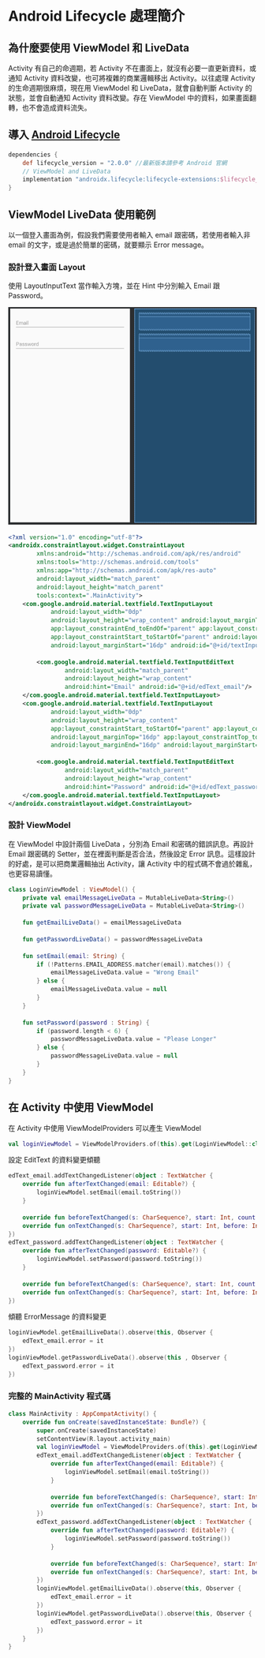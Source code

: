 # Android Lifecycle 處理簡介

## 為什麼要使用 ViewModel 和 LiveData

Activity 有自己的命週期，若 Activity 不在畫面上，就沒有必要一直更新資料，或通知 Activity 資料改變，也可將複雜的商業邏輯移出 Activity。以往處理 Activity 的生命週期很麻煩，現在用 ViewModel 和 LiveData，就會自動判斷 Activity 的狀態，並會自動通知 Activity 資料改變。存在 ViewModel 中的資料，如果畫面翻轉，也不會造成資料流失。

## 導入 [Android Lifecycle](https://developer.android.com/jetpack/androidx/releases/lifecycle)

```gradle
dependencies {
    def lifecycle_version = "2.0.0" //最新版本請參考 Android 官網
    // ViewModel and LiveData
    implementation "androidx.lifecycle:lifecycle-extensions:$lifecycle_version"
}
```

## ViewModel LiveData 使用範例

以一個登入畫面為例，假設我們需要使用者輸入 email 跟密碼，若使用者輸入非 email 的文字，或是過於簡單的密碼，就要顯示 Error message。

### 設計登入畫面 Layout

使用 LayoutInputText 當作輸入方塊，並在 Hint 中分別輸入 Email 跟 Password。

![](android-lifecycle-1.png)

```xml
<?xml version="1.0" encoding="utf-8"?>
<androidx.constraintlayout.widget.ConstraintLayout
        xmlns:android="http://schemas.android.com/apk/res/android"
        xmlns:tools="http://schemas.android.com/tools"
        xmlns:app="http://schemas.android.com/apk/res-auto"
        android:layout_width="match_parent"
        android:layout_height="match_parent"
        tools:context=".MainActivity">
    <com.google.android.material.textfield.TextInputLayout
            android:layout_width="0dp"
            android:layout_height="wrap_content" android:layout_marginTop="16dp"
            app:layout_constraintEnd_toEndOf="parent" app:layout_constraintTop_toTopOf="parent"
            app:layout_constraintStart_toStartOf="parent" android:layout_marginEnd="16dp"
            android:layout_marginStart="16dp" android:id="@+id/textInputLayout">

        <com.google.android.material.textfield.TextInputEditText
                android:layout_width="match_parent"
                android:layout_height="wrap_content"
                android:hint="Email" android:id="@+id/edText_email"/>
    </com.google.android.material.textfield.TextInputLayout>
    <com.google.android.material.textfield.TextInputLayout
            android:layout_width="0dp"
            android:layout_height="wrap_content"
            app:layout_constraintStart_toStartOf="parent" app:layout_constraintEnd_toEndOf="parent"
            android:layout_marginTop="16dp" app:layout_constraintTop_toBottomOf="@+id/textInputLayout"
            android:layout_marginEnd="16dp" android:layout_marginStart="16dp">

        <com.google.android.material.textfield.TextInputEditText
                android:layout_width="match_parent"
                android:layout_height="wrap_content"
                android:hint="Password" android:id="@+id/edText_password" android:inputType="textWebPassword"/>
    </com.google.android.material.textfield.TextInputLayout>
</androidx.constraintlayout.widget.ConstraintLayout>
```

### 設計 ViewModel

在 ViewModel 中設計兩個 LiveData ，分別為 Email 和密碼的錯誤訊息。再設計 Email 跟密碼的 Setter，並在裡面判斷是否合法，然後設定 Error 訊息。這樣設計的好處，是可以把商業邏輯抽出 Activity，讓 Activity 中的程式碼不會過於雜亂，也更容易讀懂。

```kotlin
class LoginViewModel : ViewModel() {
    private val emailMessageLiveData = MutableLiveData<String>()
    private val passwordMessageLiveData = MutableLiveData<String>()

    fun getEmailLiveData() = emailMessageLiveData

    fun getPasswordLiveData() = passwordMessageLiveData

    fun setEmail(email: String) {
        if (!Patterns.EMAIL_ADDRESS.matcher(email).matches()) {
            emailMessageLiveData.value = "Wrong Email"
        } else {
            emailMessageLiveData.value = null
        }
    }

    fun setPassword(password : String) {
        if (password.length < 6) {
            passwordMessageLiveData.value = "Please Longer"
        } else {
            passwordMessageLiveData.value = null
        }
    }
}
```

## 在 Activity 中使用 ViewModel

在 Activity 中使用 ViewModelProviders 可以產生 ViewModel

```kotlin
val loginViewModel = ViewModelProviders.of(this).get(LoginViewModel::class.java)
```

設定 EditText 的資料變更傾聽

```kotlin
edText_email.addTextChangedListener(object : TextWatcher {
    override fun afterTextChanged(email: Editable?) {
        loginViewModel.setEmail(email.toString())
    }

    override fun beforeTextChanged(s: CharSequence?, start: Int, count: Int, after: Int) {}
    override fun onTextChanged(s: CharSequence?, start: Int, before: Int, count: Int) {}
})
edText_password.addTextChangedListener(object : TextWatcher {
    override fun afterTextChanged(password: Editable?) {
        loginViewModel.setPassword(password.toString())
    }

    override fun beforeTextChanged(s: CharSequence?, start: Int, count: Int, after: Int) {}
    override fun onTextChanged(s: CharSequence?, start: Int, before: Int, count: Int) {}
})
```

傾聽 ErrorMessage 的資料變更

```kotlin
loginViewModel.getEmailLiveData().observe(this, Observer {
    edText_email.error = it
})
loginViewModel.getPasswordLiveData().observe(this , Observer {
    edText_password.error = it
})
```

### 完整的 MainActivity 程式碼

```kotlin
class MainActivity : AppCompatActivity() {
    override fun onCreate(savedInstanceState: Bundle?) {
        super.onCreate(savedInstanceState)
        setContentView(R.layout.activity_main)
        val loginViewModel = ViewModelProviders.of(this).get(LoginViewModel::class.java)
        edText_email.addTextChangedListener(object : TextWatcher {
            override fun afterTextChanged(email: Editable?) {
                loginViewModel.setEmail(email.toString())
            }

            override fun beforeTextChanged(s: CharSequence?, start: Int, count: Int, after: Int) {}
            override fun onTextChanged(s: CharSequence?, start: Int, before: Int, count: Int) {}
        })
        edText_password.addTextChangedListener(object : TextWatcher {
            override fun afterTextChanged(password: Editable?) {
                loginViewModel.setPassword(password.toString())
            }

            override fun beforeTextChanged(s: CharSequence?, start: Int, count: Int, after: Int) {}
            override fun onTextChanged(s: CharSequence?, start: Int, before: Int, count: Int) {}
        })
        loginViewModel.getEmailLiveData().observe(this, Observer {
            edText_email.error = it
        })
        loginViewModel.getPasswordLiveData().observe(this, Observer {
            edText_password.error = it
        })
    }
}
```